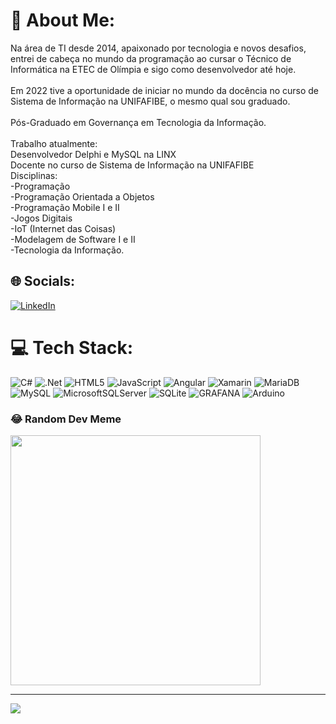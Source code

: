 # 💫 About Me:
Na área de TI desde 2014, apaixonado por tecnologia e novos desafios, entrei de cabeça no mundo da programação ao cursar o Técnico de Informática na ETEC de Olímpia e sigo como desenvolvedor até hoje.<br><br>Em 2022 tive a oportunidade de iniciar no mundo da docência no curso de Sistema de Informação na UNIFAFIBE, o mesmo qual sou graduado.<br><br>Pós-Graduado em Governança em Tecnologia da Informação.<br><br>Trabalho atualmente:<br>Desenvolvedor Delphi e MySQL na LINX<br>Docente no curso de Sistema de Informação na UNIFAFIBE<br>Disciplinas:<br>-Programação<br>-Programação Orientada a Objetos<br>-Programação Mobile I e II<br>-Jogos Digitais<br>-IoT (Internet das Coisas)<br>-Modelagem de Software I e II<br>-Tecnologia da Informação.


## 🌐 Socials:
[![LinkedIn](https://img.shields.io/badge/LinkedIn-%230077B5.svg?logo=linkedin&logoColor=white)](https://linkedin.com/in/lucas-alberto-436895173) 

# 💻 Tech Stack:
![C#](https://img.shields.io/badge/c%23-%23239120.svg?style=for-the-badge&logo=csharp&logoColor=white) 
![.Net](https://img.shields.io/badge/.NET-5C2D91?style=for-the-badge&logo=.net&logoColor=white) ![HTML5](https://img.shields.io/badge/html5-%23E34F26.svg?style=for-the-badge&logo=html5&logoColor=white) ![JavaScript](https://img.shields.io/badge/javascript-%23323330.svg?style=for-the-badge&logo=javascript&logoColor=%23F7DF1E) ![Angular](https://img.shields.io/badge/angular-%23DD0031.svg?style=for-the-badge&logo=angular&logoColor=white) ![Xamarin](https://img.shields.io/badge/Xamarin-3199DC?style=for-the-badge&logo=xamarin&logoColor=white) ![MariaDB](https://img.shields.io/badge/MariaDB-003545?style=for-the-badge&logo=mariadb&logoColor=white) 
![MySQL](https://img.shields.io/badge/mysql-%2300000f.svg?style=for-the-badge&logo=mysql&logoColor=white) ![MicrosoftSQLServer](https://img.shields.io/badge/Microsoft%20SQL%20Server-CC2927?style=for-the-badge&logo=microsoft%20sql%20server&logoColor=white) ![SQLite](https://img.shields.io/badge/sqlite-%2307405e.svg?style=for-the-badge&logo=sqlite&logoColor=white) ![GRAFANA](https://img.shields.io/badge/grafana-F46800.svg?style=for-the-badge&logo=grafana&logoColor=white&color=%23F46800) ![Arduino](https://img.shields.io/badge/-Arduino-00979D?style=for-the-badge&logo=Arduino&logoColor=white) 

### 😂 Random Dev Meme
<img src='https://randommeme-five.vercel.app/' style="height: 400px;"/>

---
[![](https://visitcount.itsvg.in/api?id=alberto-Lucas&icon=5&color=6)](https://visitcount.itsvg.in)

<!-- Proudly created with GPRM ( https://gprm.itsvg.in ) -->
